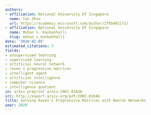 ```yaml
---
authors:
- affiliation: National University Of Singapore
  name: Tao Zhuo
  url: https://academic.microsoft.com/author/2785462173/
- affiliation: National University Of Singapore
  name: Mohan S. Kankanhalli
  slug: mohan_s_kankanhalli
date: '2020-02-05'
estimated_citations: 3
fields:
- unsupervised learning
- supervised learning
- artificial neural network
- raven s progressive matrices
- intelligent agent
- artificial intelligence
- computer science
- intelligence quotient
in: arXiv preprint arXiv:2002.01646
src: http://export.arxiv.org/pdf/2002.01646
title: Solving Raven's Progressive Matrices with Neural Networks
year: 2020
---
```

